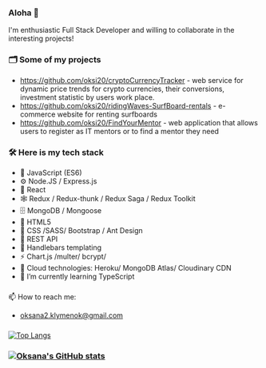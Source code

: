 ### Aloha 👋
I'm enthusiastic Full Stack Developer and willing to collaborate in the interesting projects!


### 🗂 Some of my projects
- https://github.com/oksi20/cryptoCurrencyTracker - web service for dynamic price trends for crypto currencies, their conversions, investment statistic by users work place.
- https://github.com/oksi20/ridingWaves-SurfBoard-rentals - e-commerce website for renting surfboards
- https://github.com/oksi20/FindYourMentor -  web application that allows users to register as IT mentors or to find a mentor they need


### 🛠 Here is my tech stack

- 🔧 JavaScript (ES6)
- ⚙ Node.JS / Express.js
- 🧩 React
- 🕸 Redux / Redux-thunk / Redux Saga / Redux Toolkit
- 🗄 MongoDB / Mongoose
- 📜 HTML5
- 🎨 CSS /SASS/ Bootstrap / Ant Design
- 🔌 REST API
- 🔭 Handlebars templating
-  ⚡ Chart.js /multer/ bcrypt/ 
-  💬 Cloud technologies: Heroku/ MongoDB Atlas/ Cloudinary CDN
- 🌱 I’m currently learning TypeScript




###
📫 How to reach me:
 - oksana2.klymenok@gmail.com
 
 ###

[![Top Langs](https://github-readme-stats.vercel.app/api/top-langs/?username=oksi20&layout=compact)](https://github.com/anuraghazra/github-readme-stats)

###

### [![Oksana's GitHub stats](https://github-readme-stats.vercel.app/api?username=oksi20&count_private=true&show_icons=true&theme=radical)](https://github.com/anuraghazra/github-readme-stats)

